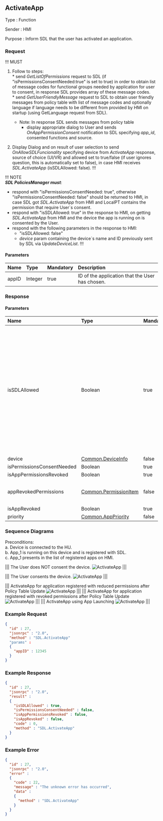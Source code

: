 ## ActivateApp

Type
: Function

Sender
: HMI

Purpose
: Inform SDL that the user has activated an application.

### Request

!!! MUST   

  1. Follow to steps:  
    * send _GetListOfPermissions_ request to SDL (if "isPermissionsConsentNeeded:true" is set to true) in order to obtain list of message codes for functional groups needed by application for user to consent, in response SDL provides array of these message codes.    
    * send _GetUserFriendlyMessage_ request to SDL to obtain user friendly messages from policy table with list of message codes and optionally language if language needs to be different from provided by HMI on startup (using GetLanguage request from SDL).
        * Note: In response SDL sends messages from policy table
            * display appropriate dialog to User and sends _OnAppPermissionConsent_ notification to SDL specifying _app_id_, consented functions and source.

  2. Display Dialog and on result of user selection to send _OnAllowSDLFuncionality_ specifying device from _ActivateApp_ response, source of choice (UI/VR) and allowed set to true/false (if user ignores question, this is automatically set to false), in case HMI receives _SDL.ActivateApp_ (isSDLAllowed: false).
!!!

!!! NOTE   
  _**SDL PoliciesManager must**_:
  
  * respond with "isPermissionsConsentNeeded: true", otherwise "isPermissionsConsentNeeded: false" should be returned to HMI, in case SDL got _SDL.ActivateApp_ from HMI and LocalPT contains the permission that require User\`s consent.
  * respond with "isSDLAllowed: true" in the response to HMI, on getting _SDL.ActivateApp_ from HMI and the device the app is running on is consented by the User.   
  * respond with the following parameters in the response to HMI:   
    * "isSDLAllowed: false"
    * _device_ param containing the device\`s name and ID previously sent by SDL via _UpdateDeviceList_.
!!!

#### Parameters

|Name|Type|Mandatory|Description|
|:---|:---|:--------|:----------|
|appID|Integer|true|ID of the application that the User has chosen.|

### Response

#### Parameters

|Name|Type|Mandatory|Description|
|:---|:---|:--------|:----------|
|isSDLAllowed|Boolean|true|SDL returns:‘true’, in case the User has allowed using the device for PolicyTable Exchange. ‘false’, in case the User has not yet been asked for or in case the User has disallowed using the device for PolicyTable Exchange.|
|device|[Common.DeviceInfo]|false||
|isPermissionsConsentNeeded|Boolean|true||
|isAppPermissionsRevoked|Boolean|true||
|appRevokedPermissions|[Common.PermissionItem]|false|array: true<br>minsize: 1<br>maxsize: 100|
|isAppRevoked|Boolean|true||
|priority|[Common.AppPriority]|false||

[Common.DeviceInfo]: ../../common/structs/#deviceinfo

[Common.PermissionItem]: ../../common/structs/#permissionitem

[Common.AppPriority]: ../../common/enums/#apppriority

### Sequence Diagrams

Preconditions:   
a. Device is connected to the HU.   
b. App_1 is running on this device and is registered with SDL.   
c. App_1 presents in the list of registered apps on HMI.

|||
The User does NOT consent the device.
![ActivateApp](./assets/User%20does%20not%20consent%20the%20device1.png)
|||

|||
The User consents the device.
![ActivateApp](./assets/User%20consents%20the%20device2.png)
|||

|||
ActivateApp for application registered with reduced permissions after Policy Table Update
![ActivateApp](./assets/ActivateAppReducedPermissions.png)
|||
|||
ActivateApp for application registered with revoked permissions after Policy Table Update
![ActivateApp](./assets/ActivateAppRevokedPermissions.png)
|||
|||
ActivateApp using App Launching
![ActivateApp](./assets/ActivateAppAppLaunch.png)
|||

### Example Request

```json
{
  "id" : 27,
  "jsonrpc" : "2.0",
  "method" : "SDL.ActivateApp"
  "params" :
  {
    "appID" : 12345
  }
}
```
### Example Response

```json
{
  "id" : 27,
  "jsonrpc" : "2.0",
  "result" :
  {
    "isSDLAllowed" : true,
    "isPermissionsConsentNeeded" : false,
    "isAppPermissionsRevoked" : false,
    "isAppRevoked" : false,
    "code" : 0,
    "method" : "SDL.ActivateApp"
  }
}
```

### Example Error

```json
{
  "id" : 27,
  "jsonrpc" : "2.0",
  "error" :
  {
    "code" : 22,
    "message" : "The unknown error has occurred",
    "data" :
    {
      "method" : "SDL.ActivateApp"
    }
  }
}
```
